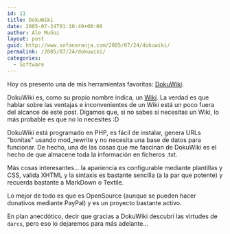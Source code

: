 ```yaml
---
id: 11
title: DokuWiki
date: 2005-07-24T01:10:49+00:00
author: Ale Muñoz
layout: post
guid: http://www.sofanaranja.com/2005/07/24/dokuwiki/
permalink: /2005/07/24/dokuwiki/
categories:
  - Software
---
```

Hoy os presento una de mis herramientas favoritas: [DokuWiki][1].

DokuWiki es, como su propio nombre indica, un [Wiki][2]. La verdad es que hablar sobre las ventajas e inconvenientes de un Wiki está un poco fuera del alcance de este post. Digamos que, si no sabes si necesitas un Wiki, lo más probable es que no lo necesites :D

DokuWiki está programado en PHP, es fácil de instalar, genera URLs "bonitas" usando mod_rewrite y no necesita una base de datos para funcionar. De hecho, una de las cosas que me fascinan de DokuWiki es el hecho de que almacene toda la información en ficheros .txt.

Más cosas interesantes... la apariencia es configurable mediante plantillas y CSS, valida XHTML y la sintaxis es bastante sencilla (a la par que potente) y recuerda bastante a MarkDown o Textile.

Lo mejor de todo es que es OpenSource (aunque se pueden hacer donativos mediante PayPal) y es un proyecto bastante activo.

En plan anecdótico, decir que gracias a DokuWiki descubrí las virtudes de <code>darcs</code>, pero eso lo dejaremos para más adelante...


[1]: http://wiki.splitbrain.org/wiki:dokuwiki
[2]: http://es.wikipedia.org/wiki/Wiki